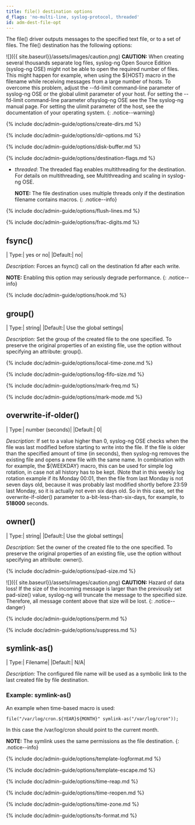 ```yaml
---
title: file() destination options
d_flags: 'no-multi-line, syslog-protocol, threaded'
id: adm-dest-file-opt
---
```


The file() driver outputs messages to the specified text file, or to a
set of files. The file() destination has the following options:

![]({{ site.baseurl}}/assets/images/caution.png) **CAUTION:** When
creating several thousands separate log files, syslog-ng Open Source Edition
(syslog-ng OSE) might not be able to open the required number of files.
This might happen for example, when using the ${HOST} macro in the
filename while receiving messages from a large number of hosts. To overcome
this problem, adjust the --fd-limit command-line parameter of syslog-ng OSE
or the global ulimit parameter of your host. For setting the --fd-limit
command-line parameter ofsyslog-ng OSE see the The syslog-ng manual page.
For setting the ulimit parameter of the host, see the documentation
of your operating system.
{: .notice--warning}

{% include doc/admin-guide/options/create-dirs.md %}

{% include doc/admin-guide/options/dir-options.md %}

{% include doc/admin-guide/options/disk-buffer.md %}

{% include doc/admin-guide/options/destination-flags.md %}

- *threaded*: The threaded flag enables multithreading for the
    destination. For details on multithreading, see
    Multithreading and scaling in syslog-ng OSE.

    **NOTE:** The file destination uses multiple threads only if the
    destination filename contains macros.
    {: .notice--info}

{% include doc/admin-guide/options/flush-lines.md %}

{% include doc/admin-guide/options/frac-digits.md %}

## fsync()

|  Type:|      yes or no|
  |Default:|   no|

*Description:* Forces an fsync() call on the destination fd after each
write.

**NOTE:** Enabling this option may seriously degrade performance.
{: .notice--info}

{% include doc/admin-guide/options/hook.md %}

## group()

|  Type:|      string|
  |Default:|   Use the global settings|

*Description:* Set the group of the created file to the one specified.
To preserve the original properties of an existing file, use the option
without specifying an attribute: group().

{% include doc/admin-guide/options/local-time-zone.md %}

{% include doc/admin-guide/options/log-fifo-size.md %}

{% include doc/admin-guide/options/mark-freq.md %}

{% include doc/admin-guide/options/mark-mode.md %}

## overwrite-if-older()

|  Type:|      number (seconds)|
  |Default:|   0|

*Description:* If set to a value higher than 0, syslog-ng OSE checks
when the file was last modified before starting to write into the file.
If the file is older than the specified amount of time (in seconds),
then syslog-ng removes the existing file and opens a new file with the
same name. In combination with for example, the ${WEEKDAY} macro, this
can be used for simple log rotation, in case not all history has to be
kept. (Note that in this weekly log rotation example if its Monday
00:01, then the file from last Monday is not seven days old, because it
was probably last modified shortly before 23:59 last Monday, so it is
actually not even six days old. So in this case, set the
overwrite-if-older() parameter to a-bit-less-than-six-days, for example,
to **518000** seconds.

## owner()

|  Type:|      string|
  |Default:|   Use the global settings|

*Description:* Set the owner of the created file to the one specified.
To preserve the original properties of an existing file, use the option
without specifying an attribute: owner().

{% include doc/admin-guide/options/pad-size.md %}

![]({{ site.baseurl}}/assets/images/caution.png) **CAUTION:**
Hazard of data loss! If the size of the incoming message is larger
than the previously set pad-size() value, syslog-ng will truncate
the message to the specified size. Therefore, all message content
above that size will be lost.
{: .notice--danger}

{% include doc/admin-guide/options/perm.md %}

{% include doc/admin-guide/options/suppress.md %}

## symlink-as()

|  Type:|      Filename|
  |Default:|   N/A|

*Description:* The configured file name will be used as a symbolic link
to the last created file by file destination.

### Example: symlink-as()

An example when time-based macro is used:

```config
file("/var/log/cron.${YEAR}${MONTH}" symlink-as("/var/log/cron"));
```

In this case the /var/log/cron should point to the current month.

**NOTE:** The symlink uses the same permissions as the file destination.
{: .notice--info}

{% include doc/admin-guide/options/template-logformat.md %}

{% include doc/admin-guide/options/template-escape.md %}

{% include doc/admin-guide/options/time-reap.md %}

{% include doc/admin-guide/options/time-reopen.md %}

{% include doc/admin-guide/options/time-zone.md %}

{% include doc/admin-guide/options/ts-format.md %}
